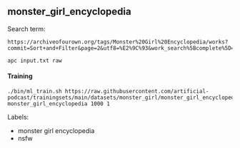 ## monster_girl_encyclopedia

Search term:

```
https://archiveofourown.org/tags/Monster%20Girl%20Encyclopedia/works?commit=Sort+and+Filter&page=2&utf8=%E2%9C%93&work_search%5Bcomplete%5D=T&work_search%5Bcrossover%5D=&work_search%5Bdate_from%5D=&work_search%5Bdate_to%5D=&work_search%5Bexcluded_tag_names%5D=&work_search%5Blanguage_id%5D=&work_search%5Bother_tag_names%5D=&work_search%5Bquery%5D=&work_search%5Bsort_column%5D=revised_at&work_search%5Bwords_from%5D=20000&work_search%5Bwords_to%5D=
```

```shell
apc input.txt raw
```

#### Training

```shell
./bin/ml_train.sh https://raw.githubusercontent.com/artificial-podcast/trainingsets/main/datasets/monster_girl/monster_girl_encyclopedia.txt monster_girl_encyclopedia 1000 1
```


Labels:
* monster girl encyclopedia
* nsfw
